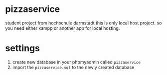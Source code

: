 # pizzaservice
student project from hochschule darmstadt
this is only local host project.
so you need either xampp or another app for local hosting.

# settings
1. create new database in your phpmyadmin called `pizzaservice`
2. import the `pizzaservice.sql` to the newly created database

